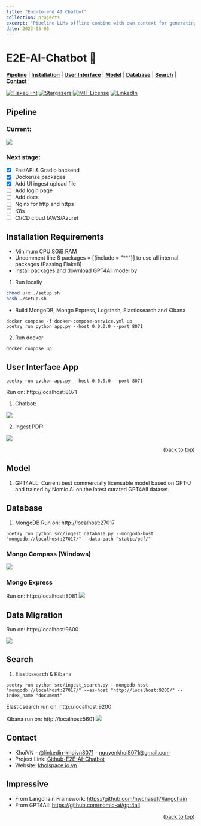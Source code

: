 ```yaml
---
title: "End-to-end AI Chatbot"
collection: projects
excerpt: "Pipeline LLMs offline combine with own context for generating answer<br/><br/><img src='https://user-images.githubusercontent.com/78080480/241518928-57c61fef-f4fb-4c17-a095-4748d79c3b87.png' width='70%'>"
date: 2023-05-05
---
```

# E2E-AI-Chatbot 🤖

[**Pipeline**](#pipeline) | [**Installation**](#installation-requirements) | [**User Interface**](#user-interface-app) | [**Model**](#model) | [**Database**](#database) | [**Search**](#search) | [**Contact**](#contact)


[![Flake8 lint](https://github.com/vnk8071/E2E-AI-Chatbot/actions/workflows/lint.yml/badge.svg)](https://github.com/vnk8071/E2E-AI-Chatbot/actions/workflows/lint.yml)
[![Stargazers][stars-shield]][stars-url]
[![MIT License][license-shield]][license-url]
[![LinkedIn][linkedin-shield]][linkedin-url]

## Pipeline
### Current:
<img src="https://user-images.githubusercontent.com/78080480/241518928-57c61fef-f4fb-4c17-a095-4748d79c3b87.png">

### Next stage:
- [x] FastAPI & Gradio backend
- [x] Dockerize packages
- [x] Add UI ingest upload file
- [ ] Add login page
- [ ] Add docs
- [ ] Nginx for http and https
- [ ] K8s
- [ ] CI/CD cloud (AWS/Azure)

## Installation Requirements
- Minimum CPU 8GiB RAM
- Uncomment line 8 packages = [{include = "**"}] to use all internal packages (Passing Flake8)
- Install packages and download GPT4All model by
1. Run locally
```bash
chmod u+x ./setup.sh
bash ./setup.sh
```
- Build MongoDB, Mongo Express, Logstash, Elasticsearch and Kibana
```
docker compose -f docker-compose-service.yml up
poetry run python app.py --host 0.0.0.0 --port 8071
```
2. Run docker
```
docker compose up
```
## User Interface App
```
poetry run python app.py --host 0.0.0.0 --port 8071
```
Run on: http://localhost:8071

1. Chatbot:
<img src="https://user-images.githubusercontent.com/78080480/241147184-0c3bea3e-e19f-4532-863d-d5ddd112dea6.png">

2. Ingest PDF:
<img src="https://user-images.githubusercontent.com/78080480/241676731-aabdcdfe-fda6-475c-8306-b57e5f4e4b54.png">

<p align="right">(<a href="#e2e-ai-chatbot-">back to top</a>)</p>

## Model
1. GPT4ALL: Current best commercially licensable model based on GPT-J and trained by Nomic AI on the latest curated GPT4All dataset.

## Database
1. MongoDB
Run on: http://localhost:27017
```
poetry run python src/ingest_database.py --mongodb-host "mongodb://localhost:27017/" --data-path "static/pdf/"
```
### Mongo Compass (Windows)
<img src="https://user-images.githubusercontent.com/78080480/240465436-6cd732a7-bfd7-41ea-8da5-f7d9e36908fc.png">

### Mongo Express
Run on: http://localhost:8081
<img src="https://user-images.githubusercontent.com/78080480/241128094-d9b4469b-9a1e-4b7f-a0fd-1037a1bdeda5.png">

## Data Migration
Run on: http://localhost:9600

<img src="https://user-images.githubusercontent.com/78080480/241519101-e22b955d-b072-4362-acb3-fe7ad8e7a746.png">

## Search
1. Elasticsearch & Kibana
```
poetry run python src/ingest_search.py --mongodb-host "mongodb://localhost:27017/" --es-host "http://localhost:9200/" --index_name "document"
```
Elasticsearch run on: http://localhost:9200

Kibana run on: http://localhost:5601
<img src="https://user-images.githubusercontent.com/78080480/240532984-f66cc3c3-a20b-4d93-a421-8553cec5dc46.png">

## Contact
- KhoiVN - [@linkedin-khoivn8071](https://www.linkedin.com/in/khoivn8071) - nguyenkhoi8071@gmail.com
- Project Link: [Github-E2E-AI-Chatbot](https://github.com/vnk8071/E2E-AI-Chatbot)
- Website: [khoispace.io.vn](https://khoispace.io.vn)
## Impressive
- From Langchain Framework: https://github.com/hwchase17/langchain
- From GPT4All: https://github.com/nomic-ai/gpt4all
<p align="right">(<a href="#e2e-ai-chatbot-">back to top</a>)</p>

[stars-shield]: https://img.shields.io/github/stars/vnk8071/E2E-AI-Chatbot.svg?style=badge
[stars-url]: https://github.com/vnk8071/E2E-AI-Chatbot/stargazers
[license-shield]: https://img.shields.io/github/license/vnk8071/E2E-AI-Chatbot.svg?style=badge
[license-url]: https://github.com/vnk8071/E2e-AI-Chatbot/blob/master/LICENSE.txt
[linkedin-shield]: https://img.shields.io/badge/-LinkedIn-black.svg?style=badge&logo=linkedin&colorB=555
[linkedin-url]: https://linkedin.com/in/khoivn8071
